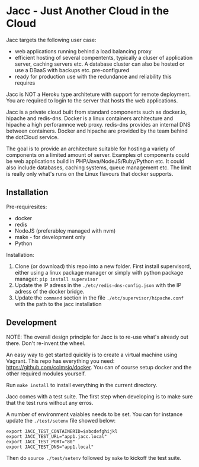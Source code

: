 Jacc - Just Another Cloud in the Cloud
======================================

Jacc targets the following user case:

 * web applications running behind a load balancing proxy
 * efficient hosting of several compentents, typically a cluser of application server, caching servers etc. A database cluster can also be hosted or use a DBaaS with backups etc. pre-configured
 * ready for production use with the redundance and reliability this requires

Jacc is NOT a Heroku type architeture with support for remote deployment. You are required to login to the server that hosts the web applications.

Jacc is a private cloud built from standard components such as docker.io, hipache and redis-dns. Docker is a linux containers architecture and hipache a high perforamnce web proxy. redis-dns provides an internal DNS between containers. Docker and hipache are provided by the team behind the dotCloud service.

The goal is to provide an architecture suitable for hosting a variety of components on a limited amount of server. Examples of components could be web applications build in PHP/Java/NodeJS/Ruby/Python etc. It could also include databases, caching systems, queue management etc. The limit is really only what's runs on the Linux flavours that docker supports.


Installation
------------

Pre-requiresites:

 * docker
 * redis
 * NodeJS (preferabley managed with nvm)
 * make - for development only
 * Python


Installation:

 1. Clone (or download) this repo into a new folder. First install supervisord, either using a linux package manager or simply with python package manager: `pip install supervisor`
 1. Update the IP adress in the `./etc/redis-dns-config.json` with the IP adress of the docker bridge.
 1. Update the `command` section in the file `./etc/supervisor/hipache.conf` with the path to the jacc installation


Development
------------

NOTE: The overall design principle for Jacc is to re-use what's already out there. Don't re-invent the wheel.


An easy way to get started quickly is to create a virtual machine using Vagrant. This repo has everything you need: https://github.com/colmsjo/docker. You can of course setup docker and the other required modules yourself.

Run `make install` to install everything in the current directory.

Jacc comes with a test suite. The first step when developing is to make sure that the test runs without any erros. 

A number of environment vaiables needs to be set. You can for instance update the `./test/setenv` file showed below:

```
export JACC_TEST_CONTAINERID=$abcdefghijkl
export JACC_TEST_URL="app1.jacc.local"
export JACC_TEST_PORT="80"
export JACC_TEST_DNS="app1.local"
```

Then do `source ./test/setenv` followed by `make` to kickoff the test suite.


